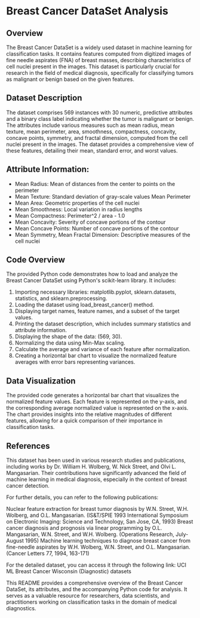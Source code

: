 <h1>Breast Cancer DataSet Analysis </h1>

<h2>Overview</h2>

The Breast Cancer DataSet is a widely used dataset in machine learning for classification tasks. It contains features computed from digitized images of fine needle aspirates (FNA) of breast masses, describing characteristics of cell nuclei present in the images. This dataset is particularly crucial for research in the field of medical diagnosis, specifically for classifying tumors as malignant or benign based on the given features.

<h2>Dataset Description</h2>

The dataset comprises 569 instances with 30 numeric, predictive attributes and a binary class label indicating whether the tumor is malignant or benign. The attributes include various measures such as mean radius, mean texture, mean perimeter, area, smoothness, compactness, concavity, concave points, symmetry, and fractal dimension, computed from the cell nuclei present in the images. The dataset provides a comprehensive view of these features, detailing their mean, standard error, and worst values.

<h2>Attribute Information:</h2>

<ul> 
  
<li> Mean Radius: Mean of distances from the center to points on the perimeter </li>
<li> Mean Texture: Standard deviation of gray-scale values Mean Perimeter </li>
<li> Mean Area: Geometric properties of the cell nuclei </li>
<li> Mean Smoothness: Local variation in radius lengths </li>
<li> Mean Compactness: Perimeter^2 / area - 1.0 </li>
<li> Mean Concavity: Severity of concave portions of the contour </li>
<li> Mean Concave Points: Number of concave portions of the contour </li>
<li> Mean Symmetry, Mean Fractal Dimension: Descriptive measures of the cell nuclei </li>
</ul>

<h2>Code Overview</h2>

The provided Python code demonstrates how to load and analyze the Breast Cancer DataSet using Python's scikit-learn library. It includes:
<ol>
<li>Importing necessary libraries: matplotlib.pyplot, sklearn.datasets, statistics, and sklearn.preprocessing.</li>
<li>Loading the dataset using load_breast_cancer() method.</li>
<li>Displaying target names, feature names, and a subset of the target values.</li>
<li>Printing the dataset description, which includes summary statistics and attribute information. </li>
<li>Displaying the shape of the data: (569, 30).</li>
<li>Normalizing the data using Min-Max scaling.</li>
<li>Calculate the average and variance of each feature after normalization.</li>
<li>Creating a horizontal bar chart to visualize the normalized feature averages with error bars representing variances.</li>
</ol>

<h2>Data Visualization</h2>

The provided code generates a horizontal bar chart that visualizes the normalized feature values. Each feature is represented on the y-axis, and the corresponding average normalized value is represented on the x-axis. The chart provides insights into the relative magnitudes of different features, allowing for a quick comparison of their importance in classification tasks.

<h2>References</h2>

This dataset has been used in various research studies and publications, including works by Dr. William H. Wolberg, W. Nick Street, and Olvi L. Mangasarian. Their contributions have significantly advanced the field of machine learning in medical diagnosis, especially in the context of breast cancer detection.

For further details, you can refer to the following publications:

Nuclear feature extraction for breast tumor diagnosis by W.N. Street, W.H. Wolberg, and O.L. Mangasarian. (IS&T/SPIE 1993 International Symposium on Electronic Imaging: Science and Technology, San Jose, CA, 1993) Breast cancer diagnosis and prognosis via linear programming by O.L. Mangasarian, W.N. Street, and W.H. Wolberg. (Operations Research, July-August 1995) Machine learning techniques to diagnose breast cancer from fine-needle aspirates by W.H. Wolberg, W.N. Street, and O.L. Mangasarian. (Cancer Letters 77, 1994, 163-171)

For the detailed dataset, you can access it through the following link: UCI ML Breast Cancer Wisconsin (Diagnostic) datasets

This README provides a comprehensive overview of the Breast Cancer DataSet, its attributes, and the accompanying Python code for analysis. It serves as a valuable resource for researchers, data scientists, and practitioners working on classification tasks in the domain of medical diagnostics.
